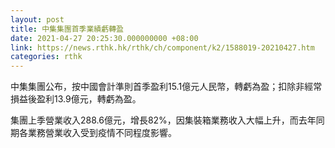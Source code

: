 ```yaml
---
layout: post
title: 中集集團首季業績虧轉盈
date: 2021-04-27 20:25:30.000000000 +08:00
link: https://news.rthk.hk/rthk/ch/component/k2/1588019-20210427.htm
categories: rthk
---
```


中集集團公布，按中國會計準則首季盈利15.1億元人民幣，轉虧為盈；扣除非經常損益後盈利13.9億元，轉虧為盈。

集團上季營業收入288.6億元，增長82%，因集裝箱業務收入大幅上升，而去年同期各業務營業收入受到疫情不同程度影響。
